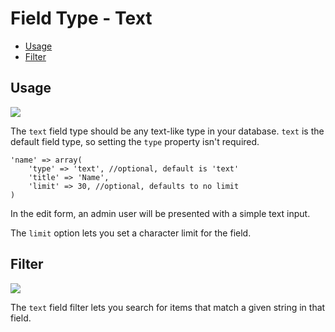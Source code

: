 # Field Type - Text

- [Usage](#usage)
- [Filter](#filter)

<a name="usage"></a>
## Usage

<img src="https://raw.github.com/FrozenNode/Laravel-Administrator/master/examples/images/field-type-text.png" />

The `text` field type should be any text-like type in your database. `text` is the default field type, so setting the `type` property isn't required.

	'name' => array(
		'type' => 'text', //optional, default is 'text'
		'title' => 'Name',
		'limit' => 30, //optional, defaults to no limit
	)

In the edit form, an admin user will be presented with a simple text input.

The `limit` option lets you set a character limit for the field.

<a name="filter"></a>
## Filter

<img src="https://raw.github.com/FrozenNode/Laravel-Administrator/master/examples/images/field-type-text-filter.png" />

The `text` field filter lets you search for items that match a given string in that field.